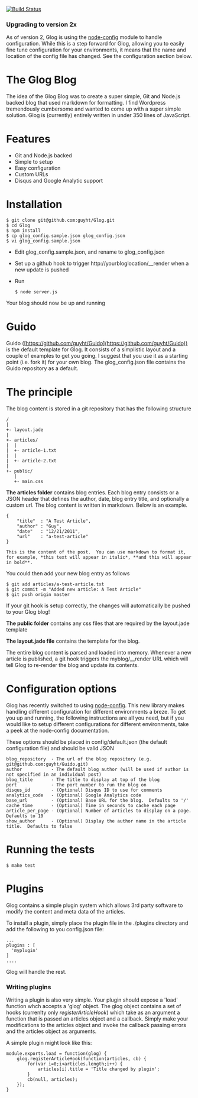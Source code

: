 [![Build Status](https://secure.travis-ci.org/guyht/Glog.png)](http://travis-ci.org/guyht/Glog)

### Upgrading to version 2x
As of version 2, Glog is using the [node-config](https://github.com/lorenwest/node-config) module to handle configuration.  While this is a step forward for Glog, allowing you to easily fine tune configuration for your environments, it means that the name and location of the config file has changed.  See the configuration section below.

The Glog Blog
=============

The idea of the Glog Blog was to create a super simple, Git and Node.js backed blog that used markdown for formatting.  I find Wordpress tremendously cumbersome and wanted to come up with a super simple solution.  Glog is (currently) entirely written in under 350 lines of JavaScript.

# Features
- Git and Node.js backed
- Simple to setup
- Easy configuration
- Custom URLs
- Disqus and Google Analytic support


# Installation

    $ git clone git@github.com:guyht/Glog.git
    $ cd Glog
	$ npm install
    $ cp glog_config.sample.json glog_config.json
    $ vi glog_config.sample.json

- Edit glog_config.sample.json, and rename to glog_config.json
- Set up a github hook to trigger http://yourbloglocation/__render when a new update is pushed
- Run

    `$ node server.js`

Your blog should now be up and running

# Guido

Guido ([https://github.com/guyht/Guido](https://github.com/guyht/Guido)) is the default template for Glog.  It consists of a simplistic layout and a couple of examples to get you going.  I suggest that you use it as a starting point (i.e. fork it) for your own blog.  The glog_config.json file contains the Guido repository as a default.

# The principle

The blog content is stored in a git repository that has the following structure

    /
    |
    +- layout.jade
    |
    +- articles/
    |  |
    |  +- article-1.txt
    |  |
    |  +- article-2.txt
    |
    +- public/
       |
       +- main.css

**The articles folder** contains blog entries.  Each blog entry consists or a JSON header that defines the author, date, blog entry title, and optionally a custom url. The blog content is written in markdown.  Below is an example.

    {
    	"title"  : "A Test Article",
    	"author" : "Guy",
    	"date"   : "12/21/2011",
        "url"    : "a-test-article"
    }

    This is the content of the post.  You can use markdown to format it,
    for example, *this text will appear in italic*, **and this will appear in bold**.

You could then add your new blog entry as follows

    $ git add articles/a-test-article.txt
    $ git commit -m "Added new article: A Test Article"
    $ git push origin master

If your git hook is setup correctly, the changes will automatically be pushed to your Glog blog!

**The public folder** contains any css files that are required by the layout.jade template

**The layout.jade file** contains the template for the blog.

The entire blog content is parsed and loaded into memory.  Whenever a new article is published, a git hook triggers the myblog/__render URL which will tell Glog to re-render the blog and update its contents.


# Configuration options
Glog has recently switched to using [node-config](https://github.com/lorenwest/node-config).  This new library makes handling different configuration for different environments a breze.  To get you up and running, the following instructions are all you need, but if you would like to setup different configurations for different environments, take a peek at the node-config documentation.

These options should be placed in config/default.json (the default configuration file) and should be valid JSON

    blog_repository  - The url of the blog repository (e.g. git@github.com:guyht/Guido.git)
    author           - The default blog author (will be used if author is not specified in an individual post)
    blog_title       - The title to display at top of the blog
    port             - The port number to run the blog on
    disqus_id        - (Optional) Disqus ID to use for comments
    analytics_code   - (Optional) Google Analytics code
    base_url         - (Optional) Base URL for the blog.  Defaults to '/'
	cache_time       - (Optional) Time in seconds to cache each page
	article_per_page - (Optional) Number of articles to display on a page. Defaults to 10
	show_author      - (Optional) Display the author name in the article title.  Defaults to false

# Running the tests

    $ make test

# Plugins
Glog contains a simple plugin system which allows 3rd party software to modify the content and meta data of the articles.

To install a plugin, simply place the plugin file in the ./plugins directory and add the following to you config.json file:

    ...
    plugins : [
      'myplugin'
    ]
    ....

Glog will handle the rest.

### Writing plugins
Writing a plugin is also very simple.  Your plugin should expose a 'load' function whch accepts a 'glog' object.  The glog object contains a set of hooks (currenlty only *registerArticleHook*) which take as an argument a function that is passed an articles object and a callback.  Simply make your modifications to the articles object and invoke the callback passing errors and the articles object as arguments.

A simple plugin might look like this:

    module.exports.load = function(glog) {
        glog.registerArticleHook(function(articles, cb) {
            for(var i=0;i<articles.length;i++) {
                articles[i].title = 'Title changed by plugin';
            }
            cb(null, articles);
        });
    }

